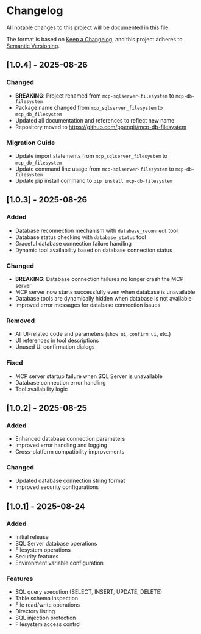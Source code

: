 # Changelog

All notable changes to this project will be documented in this file.

The format is based on [Keep a Changelog](https://keepachangelog.com/en/1.0.0/),
and this project adheres to [Semantic Versioning](https://semver.org/spec/v2.0.0.html).

## [1.0.4] - 2025-08-26

### Changed
- **BREAKING**: Project renamed from `mcp-sqlserver-filesystem` to `mcp-db-filesystem`
- Package name changed from `mcp_sqlserver_filesystem` to `mcp_db_filesystem`
- Updated all documentation and references to reflect new name
- Repository moved to https://github.com/ppengit/mcp-db-filesystem

### Migration Guide
- Update import statements from `mcp_sqlserver_filesystem` to `mcp_db_filesystem`
- Update command line usage from `mcp-sqlserver-filesystem` to `mcp-db-filesystem`
- Update pip install command to `pip install mcp-db-filesystem`

## [1.0.3] - 2025-08-26

### Added
- Database reconnection mechanism with `database_reconnect` tool
- Database status checking with `database_status` tool
- Graceful database connection failure handling
- Dynamic tool availability based on database connection status

### Changed
- **BREAKING**: Database connection failures no longer crash the MCP server
- MCP server now starts successfully even when database is unavailable
- Database tools are dynamically hidden when database is not available
- Improved error messages for database connection issues

### Removed
- All UI-related code and parameters (`show_ui`, `confirm_ui`, etc.)
- UI references in tool descriptions
- Unused UI confirmation dialogs

### Fixed
- MCP server startup failure when SQL Server is unavailable
- Database connection error handling
- Tool availability logic

## [1.0.2] - 2025-08-25

### Added
- Enhanced database connection parameters
- Improved error handling and logging
- Cross-platform compatibility improvements

### Changed
- Updated database connection string format
- Improved security configurations

## [1.0.1] - 2025-08-24

### Added
- Initial release
- SQL Server database operations
- Filesystem operations
- Security features
- Environment variable configuration

### Features
- SQL query execution (SELECT, INSERT, UPDATE, DELETE)
- Table schema inspection
- File read/write operations
- Directory listing
- SQL injection protection
- Filesystem access control
